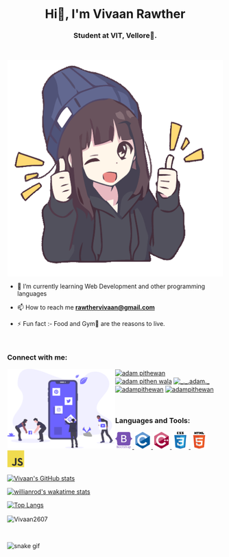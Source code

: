 
<h1 align="center">Hi👋, I'm Vivaan Rawther</h1>
<h3 align="center">Student at VIT, Vellore🌟.</h3>

<br>


<p><img align="center" src="https://github.com/Vivaan2607/Vivaan2607/blob/main/thumbsup.gif" alt="adam-pw" /></p>


- 🌱 I’m currently learning Web Development and other programming languages

- 📫 How to reach me **rawthervivaan@gmail.com**

- ⚡ Fun fact :- Food and Gym💪 are the reasons to live.

<br>

<h3 align="left">Connect with me:</h3>
<p align="left">

<img src ="https://github.com/Vivaan2607/Vivaan2607/blob/main/social_dashboard.svg" align = "left" width = 50%>

  <a href="https://www.linkedin.com/in/vivaan-rawther-23baab21b/" target="blank"><img align="center"
      src="https://raw.githubusercontent.com/rahuldkjain/github-profile-readme-generator/master/src/images/icons/Social/linked-in-alt.svg"
      alt="adam pithewan" height="30" width="40" /></a> 
  <a href="https://www.facebook.com/vishal.rawther/" target="blank"><img align="center"
      src="https://raw.githubusercontent.com/rahuldkjain/github-profile-readme-generator/master/src/images/icons/Social/facebook.svg"
      alt="adam pithen wala" height="30" width="40" /></a> 
  <a href="https://www.instagram.com/vivaan__rawther/" target="blank"><img align="center"
      src="https://raw.githubusercontent.com/rahuldkjain/github-profile-readme-generator/master/src/images/icons/Social/instagram.svg"
      alt="_._.adam._" height="30" width="40" /></a> 
  <a href="https://www.hackerrank.com/adampithewan" target="blank"><img align="center"
      src="https://raw.githubusercontent.com/rahuldkjain/github-profile-readme-generator/master/src/images/icons/Social/hackerrank.svg"
      alt="adampithewan" height="30" width="40" /></a> 
 <a href="https://twitter.com/RawtherVivaan" target="blank"><img align="center"
      src="https://raw.githubusercontent.com/rahuldkjain/github-profile-readme-generator/master/src/images/icons/Social/twitter.svg"
      alt="adampithewan" height="30" width="40" /></a> 
</p>

<br>

<h3 align="left">Languages and Tools:</h3>
<p align="left">  <a href="https://getbootstrap.com" target="_blank" rel="noreferrer">
    <img src="https://raw.githubusercontent.com/devicons/devicon/master/icons/bootstrap/bootstrap-plain-wordmark.svg"
      alt="bootstrap" width="40" height="40" /> </a> <a href="https://www.cprogramming.com/" target="_blank"
    rel="noreferrer"> <img src="https://raw.githubusercontent.com/devicons/devicon/master/icons/c/c-original.svg"
      alt="c" width="40" height="40" /> </a> <a href="https://www.w3schools.com/cpp/" target="_blank" rel="noreferrer">
    <img src="https://raw.githubusercontent.com/devicons/devicon/master/icons/cplusplus/cplusplus-original.svg"
      alt="cplusplus" width="40" height="40" /> </a> <a href="https://www.w3schools.com/css/" target="_blank"
    rel="noreferrer"> <img
      src="https://raw.githubusercontent.com/devicons/devicon/master/icons/css3/css3-original-wordmark.svg" alt="css3"
      width="40" height="40" /> </a> <a href="https://www.w3.org/html/" target="_blank" rel="noreferrer"> <img
      src="https://raw.githubusercontent.com/devicons/devicon/master/icons/html5/html5-original-wordmark.svg"
      alt="html5" width="40" height="40" /> </a>
      <a href="https://developer.mozilla.org/en-US/docs/Web/JavaScript" target="_blank"
    rel="noreferrer"> <img
      src="https://raw.githubusercontent.com/devicons/devicon/master/icons/javascript/javascript-original.svg"
      alt="javascript" width="40" height="40" /> </a>

      


[![Vivaan's GitHub stats](https://github-readme-stats.vercel.app/api?username=Vivaan2607&show_icons=true&theme=radical)](https://github.com/Vivaan2607/github-readme-stats)


[![willianrod's wakatime stats](https://github-readme-stats.vercel.app/api/wakatime?username=Vivaan2607&theme=radical)](https://github.com/Vivaan2607/github-readme-stats)

[![Top Langs](https://github-readme-stats.vercel.app/api/top-langs/?username=Vivaan2607&theme=radical)](https://github.com/Vivaan2607/github-readme-stats)



<p><img align="center" src="https://github-readme-streak-stats.herokuapp.com/?user=Vivaan2607&theme=dark&background=0d1117&date_format=M%20j%5B%2C%20Y%5D" alt="Vivaan2607" /></p>

<br>


![snake gif](https://raw.githubusercontent.com/Vivaan2607/Vivaan2607/output/github-contribution-grid-snake.svg)




<!---
Vivaan2607/Vivaan2607 is a ✨ special ✨ repository because its `README.md` (this file) appears on your GitHub profile.
You can click the Preview link to take a look at your changes.
--->
